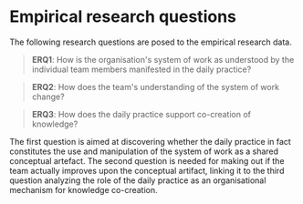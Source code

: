 
# Empirical research questions

The following research questions are posed to the empirical research data.

> **ERQ1**: How is the organisation's system of work as understood by the individual team members manifested in the daily practice?

> **ERQ2**: How does the team's understanding of the system of work change?

> **ERQ3**: How does the daily practice support co-creation of knowledge?

The first question is aimed at discovering whether the daily practice in fact constitutes the use and manipulation of the system of work as a shared conceptual artefact. The second question is needed for making out if the team actually improves upon the conceptual artifact, linking it to the third question analyzing the role of the daily practice as an organisational mechanism for knowledge co-creation.
